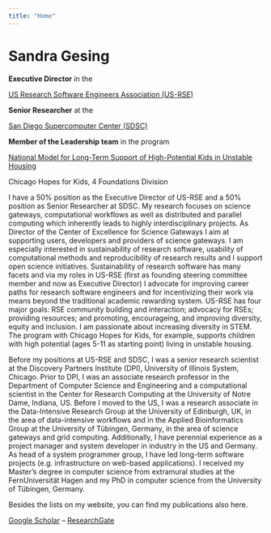 ```yaml
---
title: "Home"
---
```


# Sandra Gesing

**Executive Director** in the 

[US Research Software Engineers Association (US-RSE)](https://us-rse.org/)

**Senior Researcher** at the 

[San Diego Supercomputer Center (SDSC)](https://www.sdsc.edu/)

**Member of the Leadership team** in the program

[National Model for Long-Term Support of High-Potential Kids in Unstable Housing](https://www.chicagohopesforkids.org/)

Chicago Hopes for Kids, 4 Foundations Division

I have a 50% position as the Executive Director of US-RSE and a 50% position as Senior Researcher at SDSC. My research focuses on science gateways, computational workflows as well as distributed and parallel computing which inherently leads to highly interdisciplinary projects. As Director of the Center of Excellence for Science Gateways I aim at supporting users, developers and providers of science gateways. I am especially interested in sustainability of research software, usability of computational methods and reproducibility of research results and I support open science initiatives. Sustainability of research software has many facets and via my roles in US-RSE (first as founding steering committee member and now as Executive Director) I advocate for improving career paths for research software engineers and for incentivizing their work via means beyond the traditional academic rewarding system. US-RSE has four major goals: RSE community building and interaction; advocacy for RSEs; providing resources; and promoting, encourageing, and improving diversity, equity and inclusion. I am passionate about increasing diversity in STEM. The program with Chicago Hopes for Kids, for example, supports children with high potential (ages 5-11 as starting point) living in unstable housing.

Before my positions at US-RSE and SDSC, I was a senior research scientist at the Discovery Partners Institute (DPI), University of Illinois System, Chicago. Prior to DPI, I was an associate research professor in the Department of Computer Science and Engineering and a computational scientist in the Center for Research Computing at the University of Notre Dame, Indiana, US. Before I moved to the US, I was a research associate in the Data-Intensive Research Group at the University of Edinburgh, UK, in the area of data-intensive workflows and in the Applied Bioinformatics Group at the University of Tübingen, Germany, in the area of science gateways and grid computing. Additionally, I have perennial experience as a project manager and system developer in industry in the US and Germany. As head of a system programmer group, I have led long-term software projects (e.g. infrastructure on web-based applications). I received my Master’s degree in computer science from extramural studies at the FernUniversität Hagen and my PhD in computer science from the University of Tübingen, Germany.

Besides the lists on my website, you can find my publications also here.

[Google Scholar](https://scholar.google.com/citations?user=0U8U6t0AAAAJ&hl=en) – [ResearchGate](https://www.researchgate.net/profile/Sandra_Gesing)